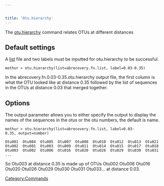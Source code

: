 ```yaml
---


title: 'Otu.hierarchy'
---
```

The [otu.hierarchy](otu.hierarchy) command relates OTUs at
different distances


## Default settings

A [ list](list_file) file and two labels must be inputted for
otu.hierarchy to be successful.

    mothur > otu.hierarchy(list=abrecovery.fn.list, label=0.03-0.35)

In the abrecovery.fn.0.03-0.35.otu.hierarchy output file, the first
column is what the OTU looked like at distance 0.35 followed by the list
of sequences in the OTUs at distance 0.03 that merged together.

## Options

The output parameter allows you to either specify the output to display
the names of the sequences in the otus or the otu numbers, the default
is name.

    mothur > otu.hierarchy(list=abrecovery.fn.list, label=0.03-0.35, output=number)

    Otu001  Otu004  Otu005  Otu007  Otu008  Otu010  Otu012  Otu013  Otu021  Otu022 ... 
    Otu002  Otu001  Otu003  Otu009  Otu011  Otu014  Otu015  Otu017  Otu018  Otu019 ...
    Otu003  Otu002  Otu006  Otu016  Otu020  Otu026  Otu029  Otu030  Otu031  Otu033 ...
    ...

So Otu003 at distance 0.35 is made up of OTUs Otu002 Otu006 Otu016
Otu020 Otu026 Otu029 Otu030 Otu031 Otu033\... at distance 0.03.

[Category:Commands](Category:Commands)
